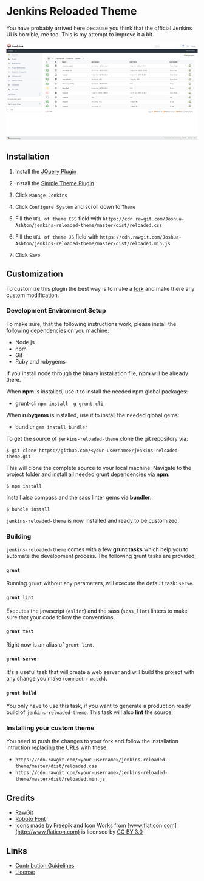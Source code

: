 # Jenkins Reloaded Theme

You have probably arrived here because you think that the official Jenkins UI is horrible, me too. This is my attempt to improve it a bit.

![Screenshoot](/screenshot.png?raw=true "Screenshoot")

## Installation 

1. Install the [JQuery Plugin][jquery]

1. Install the [Simple Theme Plugin][simple]

1. Click `Manage Jenkins`

1. Click `Configure System` and scroll down to `Theme`

1. Fill the `URL of theme CSS` field with `https://cdn.rawgit.com/Joshua-Ashton/jenkins-reloaded-theme/master/dist/reloaded.css`

1. Fill the `URL of theme JS` field with `https://cdn.rawgit.com/Joshua-Ashton/jenkins-reloaded-theme/master/dist/reloaded.min.js`

1. Click `Save`

## Customization

To customize this plugin the best way is to make a [fork](https://help.github.com/fork-a-repo/) and make there any custom modification. 

### Development Environment Setup

To make sure, that the following instructions work, please install the following dependencies on you machine:

- Node.js
- npm
- Git
- Ruby and rubygems

If you install node through the binary installation file, **npm** will be already there.

When **npm** is installed, use it to install the needed npm global packages:

- grunt-cli `npm install -g grunt-cli`

When **rubygems** is installed, use it to install the needed global gems:

- bundler `gem install bundler`

To get the source of `jenkins-reloaded-theme` clone the git repository via:

````
$ git clone https://github.com/<your-username>/jenkins-reloaded-theme.git
````

This will clone the complete source to your local machine. Navigate to the project folder and install all needed grunt dependencies via **npm**:

````
$ npm install
````

Install also compass and the sass linter gems via **bundler**:

````
$ bundle install
````

`jenkins-reloaded-theme` is now installed and ready to be customized.

### Building

`jenkins-reloaded-theme` comes with a few **grunt tasks** which help you to automate the development process. The following grunt tasks are provided:

#### `grunt`

Running `grunt` without any parameters, will execute the default task: `serve`.

#### `grunt lint`

Executes the javascript (`eslint`) and the sass (`scss_lint`) linters to make sure that your code follow the conventions.

#### `grunt test`

Right now is an alias of `grunt lint`.

#### `grunt serve`

It's a useful task that will create a web server and will build the project with any change you make (`connect` + `watch`).

#### `grunt build`

You only have to use this task, if you want to generate a production ready build of `jenkins-reloaded-theme`. This task will also **lint** the source.

### Installing your custom theme

You need to push the changes to your fork and follow the installation intruction replacing the URLs with these:

* `https://cdn.rawgit.com/<your-username>/jenkins-reloaded-theme/master/dist/reloaded.css`
* `https://cdn.rawgit.com/<your-username>/jenkins-reloaded-theme/master/dist/reloaded.min.js`

## Credits

* [RawGit][rawgit]
* [Roboto Font][roboto]
* Icons made by [Freepik](http://www.freepik.com) and [Icon Works](http://www.flaticon.com/authors/icon-works) from [www.flaticon.com](http://www.flaticon.com) is licensed by [CC BY 3.0](http://creativecommons.org/licenses/by/3.0/)

## Links

* [Contribution Guidelines](/CONTRIBUTING.md)
* [License](/LICENSE)

[jquery]: https://wiki.jenkins-ci.org/display/JENKINS/jQuery+Plugin
[simple]: https://wiki.jenkins-ci.org/display/JENKINS/Simple+Theme+Plugin
[roboto]: https://www.google.com/fonts/specimen/Roboto
[rawgit]: http://rawgit.com/
